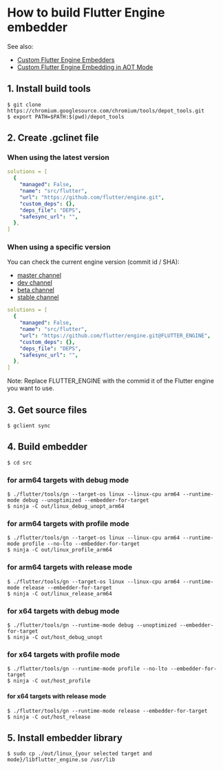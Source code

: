 # How to build Flutter Engine embedder

See also:
- [Custom Flutter Engine Embedders](https://github.com/flutter/flutter/wiki/Custom-Flutter-Engine-Embedders)
- [Custom Flutter Engine Embedding in AOT Mode](https://github.com/flutter/flutter/wiki/Custom-Flutter-Engine-Embedding-in-AOT-Mode)

## 1. Install build tools

```
$ git clone https://chromium.googlesource.com/chromium/tools/depot_tools.git
$ export PATH=$PATH:$(pwd)/depot_tools
```

## 2. Create .gclinet file

### When using the latest version

```yaml
solutions = [
  {
    "managed": False,
    "name": "src/flutter",
    "url": "https://github.com/flutter/engine.git",
    "custom_deps": {},
    "deps_file": "DEPS",
    "safesync_url": "",
  },
]
```

### When using a specific version

You can check the current engine version (commit id / SHA):
- [master channel](https://raw.githubusercontent.com/flutter/flutter/master/bin/internal/engine.version)
- [dev channel](https://raw.githubusercontent.com/flutter/flutter/dev/bin/internal/engine.version)
- [beta channel](https://raw.githubusercontent.com/flutter/flutter/beta/bin/internal/engine.version)
- [stable channel](https://raw.githubusercontent.com/flutter/flutter/stable/bin/internal/engine.version)

```yaml
solutions = [
  {
    "managed": False,
    "name": "src/flutter",
    "url": "https://github.com/flutter/engine.git@FLUTTER_ENGINE",
    "custom_deps": {},
    "deps_file": "DEPS",
    "safesync_url": "",
  },
]
```
Note: Replace FLUTTER_ENGINE with the commid  it of the Flutter engine you want to use.

## 3. Get source files

```Shell
$ gclient sync
```

## 4. Build embedder

```Shell
$ cd src
```

### for arm64 targets with debug mode

```Shell
$ ./flutter/tools/gn --target-os linux --linux-cpu arm64 --runtime-mode debug --unoptimized --embedder-for-target
$ ninja -C out/linux_debug_unopt_arm64
```

### for arm64 targets with profile mode

```Shell
$ ./flutter/tools/gn --target-os linux --linux-cpu arm64 --runtime-mode profile --no-lto --embedder-for-target
$ ninja -C out/linux_profile_arm64
```

### for arm64 targets with release mode

```Shell
$ ./flutter/tools/gn --target-os linux --linux-cpu arm64 --runtime-mode release --embedder-for-target
$ ninja -C out/linux_release_arm64
```

### for x64 targets with debug mode

```Shell
$ ./flutter/tools/gn --runtime-mode debug --unoptimized --embedder-for-target
$ ninja -C out/host_debug_unopt
```

### for x64 targets with profile mode

```Shell
$ ./flutter/tools/gn --runtime-mode profile --no-lto --embedder-for-target
$ ninja -C out/host_profile
```

#### for x64 targets with release mode

```Shell
$ ./flutter/tools/gn --runtime-mode release --embedder-for-target
$ ninja -C out/host_release
```

## 5. Install embedder library

```Shell
$ sudo cp ./out/linux_{your selected target and mode}/libflutter_engine.so /usr/lib
```
